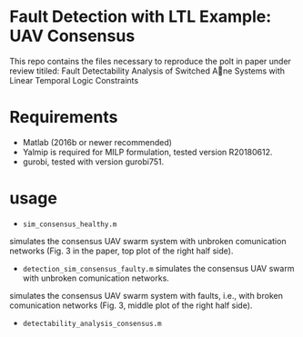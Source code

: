 # Fault Detection with LTL Example: UAV Consensus
This repo contains the files necessary to reproduce the polt in paper under review titiled: Fault Detectability Analysis of Switched Ane
Systems with Linear Temporal Logic Constraints

# Requirements
- Matlab (2016b or newer recommended)
- Yalmip is required for MILP formulation, tested version R20180612.
- gurobi, tested with version gurobi751.

# usage
- ```sim_consensus_healthy.m``` 

simulates the consensus UAV swarm system with unbroken comunication networks (Fig. 3 in the paper, top plot of the right half side). 

- ```detection_sim_consensus_faulty.m``` simulates the consensus UAV swarm with unbroken comunication networks. 

simulates the consensus UAV swarm system with faults, i.e., with broken comunication networks (Fig. 3, middle plot of the right half side). 

- ```detectability_analysis_consensus.m```




